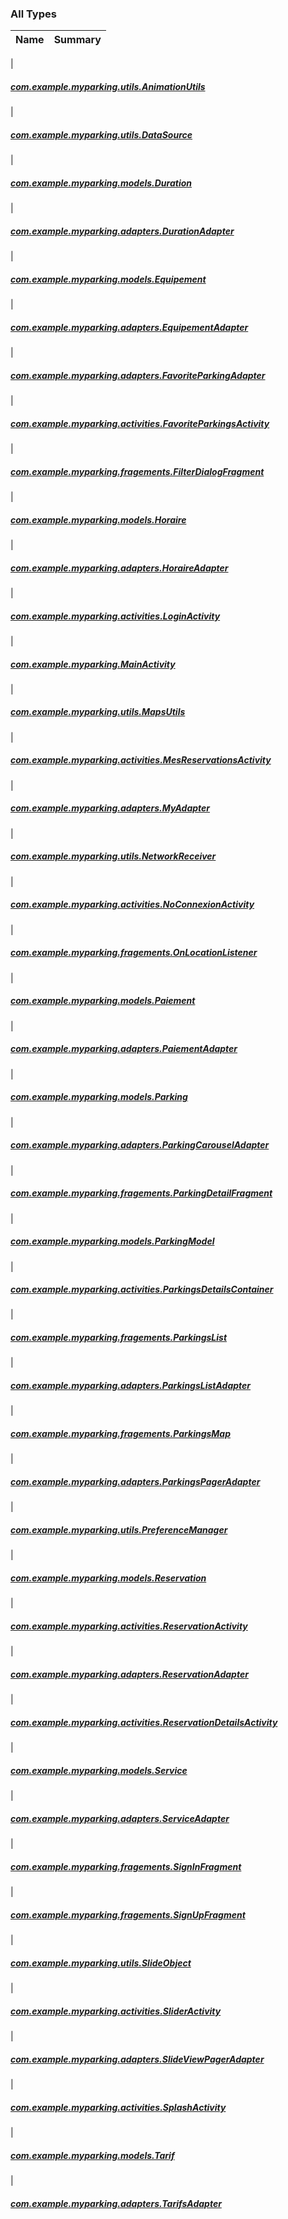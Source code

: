 

### All Types

| Name | Summary |
|---|---|
|

##### [com.example.myparking.utils.AnimationUtils](../com.example.myparking.utils/-animation-utils/index.md)


|

##### [com.example.myparking.utils.DataSource](../com.example.myparking.utils/-data-source/index.md)


|

##### [com.example.myparking.models.Duration](../com.example.myparking.models/-duration/index.md)


|

##### [com.example.myparking.adapters.DurationAdapter](../com.example.myparking.adapters/-duration-adapter/index.md)


|

##### [com.example.myparking.models.Equipement](../com.example.myparking.models/-equipement/index.md)


|

##### [com.example.myparking.adapters.EquipementAdapter](../com.example.myparking.adapters/-equipement-adapter/index.md)


|

##### [com.example.myparking.adapters.FavoriteParkingAdapter](../com.example.myparking.adapters/-favorite-parking-adapter/index.md)


|

##### [com.example.myparking.activities.FavoriteParkingsActivity](../com.example.myparking.activities/-favorite-parkings-activity/index.md)


|

##### [com.example.myparking.fragements.FilterDialogFragment](../com.example.myparking.fragements/-filter-dialog-fragment/index.md)


|

##### [com.example.myparking.models.Horaire](../com.example.myparking.models/-horaire/index.md)


|

##### [com.example.myparking.adapters.HoraireAdapter](../com.example.myparking.adapters/-horaire-adapter/index.md)


|

##### [com.example.myparking.activities.LoginActivity](../com.example.myparking.activities/-login-activity/index.md)


|

##### [com.example.myparking.MainActivity](../com.example.myparking/-main-activity/index.md)


|

##### [com.example.myparking.utils.MapsUtils](../com.example.myparking.utils/-maps-utils/index.md)


|

##### [com.example.myparking.activities.MesReservationsActivity](../com.example.myparking.activities/-mes-reservations-activity/index.md)


|

##### [com.example.myparking.adapters.MyAdapter](../com.example.myparking.adapters/-my-adapter/index.md)


|

##### [com.example.myparking.utils.NetworkReceiver](../com.example.myparking.utils/-network-receiver/index.md)


|

##### [com.example.myparking.activities.NoConnexionActivity](../com.example.myparking.activities/-no-connexion-activity/index.md)


|

##### [com.example.myparking.fragements.OnLocationListener](../com.example.myparking.fragements/-on-location-listener/index.md)


|

##### [com.example.myparking.models.Paiement](../com.example.myparking.models/-paiement/index.md)


|

##### [com.example.myparking.adapters.PaiementAdapter](../com.example.myparking.adapters/-paiement-adapter/index.md)


|

##### [com.example.myparking.models.Parking](../com.example.myparking.models/-parking/index.md)


|

##### [com.example.myparking.adapters.ParkingCarouselAdapter](../com.example.myparking.adapters/-parking-carousel-adapter/index.md)


|

##### [com.example.myparking.fragements.ParkingDetailFragment](../com.example.myparking.fragements/-parking-detail-fragment/index.md)


|

##### [com.example.myparking.models.ParkingModel](../com.example.myparking.models/-parking-model/index.md)


|

##### [com.example.myparking.activities.ParkingsDetailsContainer](../com.example.myparking.activities/-parkings-details-container/index.md)


|

##### [com.example.myparking.fragements.ParkingsList](../com.example.myparking.fragements/-parkings-list/index.md)


|

##### [com.example.myparking.adapters.ParkingsListAdapter](../com.example.myparking.adapters/-parkings-list-adapter/index.md)


|

##### [com.example.myparking.fragements.ParkingsMap](../com.example.myparking.fragements/-parkings-map/index.md)


|

##### [com.example.myparking.adapters.ParkingsPagerAdapter](../com.example.myparking.adapters/-parkings-pager-adapter/index.md)


|

##### [com.example.myparking.utils.PreferenceManager](../com.example.myparking.utils/-preference-manager/index.md)


|

##### [com.example.myparking.models.Reservation](../com.example.myparking.models/-reservation/index.md)


|

##### [com.example.myparking.activities.ReservationActivity](../com.example.myparking.activities/-reservation-activity/index.md)


|

##### [com.example.myparking.adapters.ReservationAdapter](../com.example.myparking.adapters/-reservation-adapter/index.md)


|

##### [com.example.myparking.activities.ReservationDetailsActivity](../com.example.myparking.activities/-reservation-details-activity/index.md)


|

##### [com.example.myparking.models.Service](../com.example.myparking.models/-service/index.md)


|

##### [com.example.myparking.adapters.ServiceAdapter](../com.example.myparking.adapters/-service-adapter/index.md)


|

##### [com.example.myparking.fragements.SignInFragment](../com.example.myparking.fragements/-sign-in-fragment/index.md)


|

##### [com.example.myparking.fragements.SignUpFragment](../com.example.myparking.fragements/-sign-up-fragment/index.md)


|

##### [com.example.myparking.utils.SlideObject](../com.example.myparking.utils/-slide-object/index.md)


|

##### [com.example.myparking.activities.SliderActivity](../com.example.myparking.activities/-slider-activity/index.md)


|

##### [com.example.myparking.adapters.SlideViewPagerAdapter](../com.example.myparking.adapters/-slide-view-pager-adapter/index.md)


|

##### [com.example.myparking.activities.SplashActivity](../com.example.myparking.activities/-splash-activity/index.md)


|

##### [com.example.myparking.models.Tarif](../com.example.myparking.models/-tarif/index.md)


|

##### [com.example.myparking.adapters.TarifsAdapter](../com.example.myparking.adapters/-tarifs-adapter/index.md)


